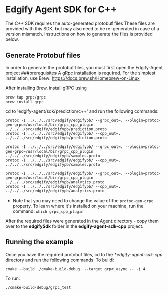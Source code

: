 # Edgify Agent SDK for C++
The C++ SDK requires the auto-generated protobuf files 
These files are provided with this SDK, but may also need to be re-generated in case of a version mismatch.
Instructions on how to generate the files is provided below.

## Generate Protobuf files

In order to generate the protobuf files, you must first open the Edgify-Agent project
###prerequisites
A gRpc installation is required. For the simplest installation, use Brew:
https://docs.brew.sh/Homebrew-on-Linux

After installing Brew, install gRPC using

    brew tap grpc/grpc
    brew install grpc

cd to 'edgify-agent/sdk/prediction/c++' and run the following commands:

    protoc -I ../../../src/edgify/edgifypb/ --grpc_out=. --plugin=protoc-gen-grpc=/usr/local/bin/grpc_cpp_plugin ../../../src/edgify/edgifypb/prediction.proto
    protoc -I ../../../src/edgify/edgifypb/ --cpp_out=. ../../../src/edgify/edgifypb/prediction.proto
    
    protoc -I ../../../src/edgify/edgifypb/ --grpc_out=. --plugin=protoc-gen-grpc=/usr/local/bin/grpc_cpp_plugin ../../../src/edgify/edgifypb/samples.proto
    protoc -I ../../../src/edgify/edgifypb/ --cpp_out=. ../../../src/edgify/edgifypb/samples.proto
    
    protoc -I ../../../src/edgify/edgifypb/ --grpc_out=. --plugin=protoc-gen-grpc=/usr/local/bin/grpc_cpp_plugin ../../../src/edgify/edgifypb/analytics.proto
    protoc -I ../../../src/edgify/edgifypb/ --cpp_out=. ../../../src/edgify/edgifypb/analytics.proto

* Note that you may need to change the value of the `protoc-gen-grpc` property.  To learn where it's installed on your machine, run the command: `which grpc_cpp_plugin`

After the required files were generated in the Agent directory - copy them over to the **edgifySdk** folder in the **edgify-agent-sdk-cpp** project.

## Running the example

Once you have the required protobuf files, cd to the **edgify-agent-sdk-cpp* directory and run the following commands:
To build:
    
    cmake --build ./cmake-build-debug  --target grpc_async -- -j 4

To run:

    ./cmake-build-debug/grpc_test 



